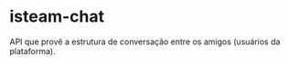 isteam-chat
===========

API que provê a estrutura de conversação entre os amigos (usuários da plataforma).
